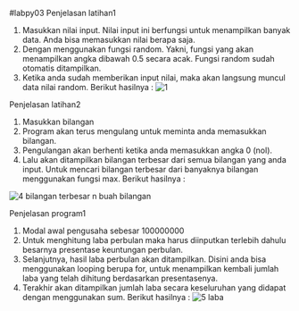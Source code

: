 #labpy03
Penjelasan latihan1
1. Masukkan nilai input. Nilai input ini berfungsi untuk menampilkan 
banyak data. Anda bisa memasukkan nilai berapa saja.
2. Dengan menggunakan fungsi random. Yakni, fungsi yang akan menampilkan 
angka dibawah 0.5 secara acak. Fungsi random sudah otomatis ditampilkan. 
3. Ketika anda sudah memberikan input nilai, maka akan langsung muncul 
data nilai random.
Berikut hasilnya :
![1](https://user-images.githubusercontent.com/45660967/53214993-47839e80-3681-11e9-8206-350952db4110.jpg)

Penjelasan latihan2
1. Masukkan bilangan
2. Program akan terus mengulang untuk meminta anda memasukkan bilangan.
3. Pengulangan akan berhenti ketika anda memasukkan angka 0 (nol).
4. Lalu akan ditampilkan bilangan terbesar dari semua bilangan yang anda 
input. Untuk mencari bilangan terbesar dari banyaknya bilangan 
menggunakan fungsi max.
Berikut hasilnya :

![4 bilangan terbesar n buah bilangan](https://user-images.githubusercontent.com/45660967/53215045-86195900-3681-11e9-9ea9-0964d206a4a3.png)


Penjelasan program1 
1. Modal awal pengusaha sebesar 100000000
2. Untuk menghitung laba perbulan maka harus diinputkan terlebih dahulu 
besarnya presentase keuntungan perbulan.
3. Selanjutnya, hasil laba perbulan akan ditampilkan. Disini anda bisa 
menggunakan looping berupa for, untuk menampilkan kembali jumlah laba 
yang telah dihitung berdasarkan presentasenya.
4. Terakhir akan ditampilkan jumlah laba secara keseluruhan yang didapat 
dengan menggunakan sum.
Berikut hasilnya :
![5 laba](https://user-images.githubusercontent.com/45660967/53215105-bf51c900-3681-11e9-9cd7-55633d99a4f8.png)
